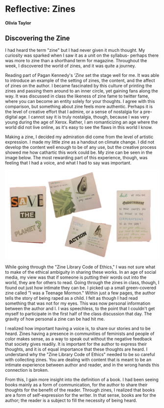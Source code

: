 # Reflective: Zines

#### Olivia Taylor

## Discovering the Zine


I had heard the term "zine" but I had never given it much thought. My curiosity was sparked when I saw it as a unit on the syllabus- perhaps there was more to zine than a shorthand term for magazine. Throughout the week, I discovered the world of zines, and it was quite a journey.

Reading part of Pagan Kennedy's *'Zine* set the stage well for me. It was able to introduce an example of the setting of zines, the content, and the affect of zines on the author. I became fascinated by this culture of printing the zines and passing them around to an inner circle, yet gaining fans along the way. It was discussed in class the likeness of zine fame to twitter fame, where you can become an entity solely for your thoughts. I agree with this comparison, but something about zine feels more authentic. Perhaps it is the level of creative effort that I admire, or a sense of nostalgia for a pre-digital age. I cannot say it is truly nostalgia, though, because I was very young during the age of Xerox. Rather, I am romanticizing an age where the world did not live online, as it's easy to see the flaws in this world I know.

Making a zine, I decided my admiration did come from the level of artistic expression. I made my little zine as a handout on climate change. I did not develop the content well enough to be of any use, but the creative process showed me how cathartic this work could be. My zine can be seen in the image below. The most rewarding part of this experience, though, was feeling that I had a voice, and what I had to say was important.

![printing project](/images/IMG_2488.JPG)

While going through the "Zine Library Code of Ethics," I was not sure what to make of the ethical ambiguity in sharing these works. In an age of social media, my view was that if someone is putting their words out into the world, they are for others to read. Going through the zines in class, though, I found out just how intimate they can be. I picked up a small green-covered zine called "I was a Teenage Mormon." Within just a few pages, the author tells the story of being raped as a child. I felt as though I had read something that was not for my eyes. This was now personal information between the author and I. I was speechless, to the point that I couldn't get myself to participate in the first half of the class discussion that day. The gravity of how personal a zine can be had hit me.

I realized how important having a voice is, to share our stories and to be heard. Zines having a presence in communities of feminists and people of color makes sense, as a way to speak out without the negative feedback that society gives readily. It is important for the author to express their thoughts, and it is of equal importance that these thoughts are heard. I understand  why the "Zine Library Code of Ethics" needed to be so careful with collecting zines. You are dealing with content that is meant to be an intimate experience between author and reader, and in the wrong hands this connection is broken.

From this, I gain more insight into the definition of a book. I had been seeing books mainly as a form of communication, for the author to share their thoughts for the benefit of the reader. Through zines, I realized that books are a form of self-expression for the writer. In that sense, books are for the author; the reader is a subject to fill the necessity of being heard.
